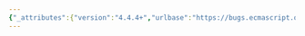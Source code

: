 ```yaml
---
{"_attributes":{"version":"4.4.4+","urlbase":"https://bugs.ecmascript.org/","maintainer":"dherman@mozilla.com"},"bug":{"bug_id":2998,"creation_ts":"2014-06-25 17:22:00 -0700","short_desc":"EPSILON in base 2 would be clearer","delta_ts":"2015-02-18 14:12:14 -0800","product":"Draft for 7th Edition","component":"Deferred from 6th edition","version":"unspecified","rep_platform":"All","op_sys":"All","bug_status":"CONFIRMED","priority":"Normal","bug_severity":"enhancement","everconfirmed":true,"reporter":{"uid":"johnjbarton","name":"johnjbarton"},"assigned_to":{"uid":"allen","name":"Allen Wirfs-Brock"},"cc":"jwalden+beo","long_desc":[{"commentid":9101,"comment_count":0,"who":{"uid":"johnjbarton","name":"johnjbarton"},"bug_when":"2014-06-25 17:22:15 -0700","thetext":"https://people.mozilla.org/~jorendorff/es6-draft.html#sec-number.epsilon \nuses base 10 but the max/mins are in base 2. Base 10 is fine as a comment, but to someone verifying an implementation they have to do work and perhaps fail."},{"commentid":9118,"comment_count":1,"who":{"uid":"allen","name":"Allen Wirfs-Brock"},"bug_when":"2014-07-01 11:33:00 -0700","thetext":"Base 10 seems to be commonly used when talking about floating point epsilon.  For example see http://en.wikipedia.org/wiki/Machine_epsilon \n\nSince this value is a very small fractional floating point value it isn't clear that base 2 would make things much clearer.  It sounds like what you would really like is a IEEE Binary64 encoding, but even that (in theory) could differ among processors so we general avoid taking about encoding at that level."},{"commentid":10002,"comment_count":2,"who":{"uid":"jwalden+beo","name":"Jeff Walden (remove +beo to mail)"},"bug_when":"2014-08-28 16:17:06 -0700","thetext":"I agree with comment 0 that 2**-52 (I assume this is what he meant) would be a much clearer way to write this than base-10.  For comparison, Number.MAX_SAFE_INTEGER is defined with both a decimal number and (parenthetically) 2**53 - 1.  The latter is definitely the more useful number, and definition, in my estimation.\n\nI'd actually get rid of all the decimal definitions of such IEEE-754 special numbers and have only base-two definitions, if it were me and it were easy to do so.  Unfortunately I'm not sure that\n\n  2**1023 + 2**1022 + ... + 2**972 + 2**971\n\nis a more elegant definition for Number.MAX_VALUE than a decimal expansion, so I don't know that there's an equally readable way to define that one in binary terms."},{"commentid":10167,"comment_count":3,"who":{"uid":"jwalden+beo","name":"Jeff Walden (remove +beo to mail)"},"bug_when":"2014-09-08 20:56:18 -0700","thetext":"Actually, 2**1024 - 2**971 would be a perfectly elegant way to define Number.MAX_VALUE, on second thought.  This would rely on the spec language that math is on actual mathematical values, not IEEE-754 numbers (as 2**1024 becomes Infinity in that system), but otherwise it's much nicer than a decimal definition."},{"commentid":12928,"comment_count":4,"who":{"uid":"allen","name":"Allen Wirfs-Brock"},"bug_when":"2015-02-18 14:12:14 -0800","thetext":"deferring for ES7"}]}}
---
```

